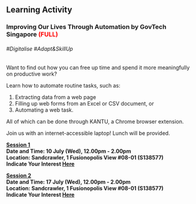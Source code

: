 <!-- ---
title: 'Learning Festival 1-19 July 2019'
permalink: /events/learning-journeys/event-details/LA_IoLTAbGT
breadcrumb: 'Learning Activity'

--- -->


## Learning Activity
### Improving Our Lives Through Automation by GovTech Singapore <font color="red"> (FULL) </font>

###### _#Digitalise #Adapt&SkillUp_

Want to find out how you can free up time and spend it more meaningfully on productive work? 

Learn how to automate routine tasks, such as: 
 1. Extracting data from a web page
 2. Filling up web forms from an Excel or CSV document, or 
 3. Automating a web task. 
 
All of which can be done through KANTU, a Chrome browser extension. 

Join us with an internet-accessible laptop! Lunch will be provided. 

<b><u>Session 1</u><br>
**Date and Time: 10 July (Wed), 12.00pm - 2.00pm** <br>
**Location: Sandcrawler, 1 Fusionopolis View #08-01 (S138577)** <br> 
**Indicate Your Interest [Here](https://www.eventbrite.sg/e/improving-our-lives-through-automation-by-govtech-tickets-61979425129)** <br>

<b><u>Session 2 </u><br>
**Date and Time: 17 July (Wed), 12.00pm - 2.00pm** <br>
**Location: Sandcrawler, 1 Fusionopolis View #08-01 (S138577)** <br>
**Indicate Your Interest [Here](https://www.eventbrite.sg/e/improving-our-lives-through-automation-by-govtech-2nd-run-tickets-62076950831)** <br>

